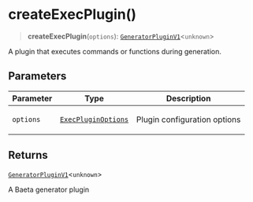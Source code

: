 # createExecPlugin()

> **createExecPlugin**(`options`): [`GeneratorPluginV1`](../../generator/interfaces/GeneratorPluginV1.md)\<`unknown`\>

A plugin that executes commands or functions during generation.

## Parameters

<table>
<thead>
<tr>
<th>Parameter</th>
<th>Type</th>
<th>Description</th>
</tr>
</thead>
<tbody>
<tr>
<td>

`options`

</td>
<td>

[`ExecPluginOptions`](../interfaces/ExecPluginOptions.md)

</td>
<td>

Plugin configuration options

</td>
</tr>
</tbody>
</table>

## Returns

[`GeneratorPluginV1`](../../generator/interfaces/GeneratorPluginV1.md)\<`unknown`\>

A Baeta generator plugin
